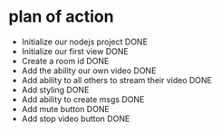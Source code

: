# plan of action

- Initialize our nodejs project DONE
- Initialize our first view DONE
- Create a room id DONE
- Add the ability our own video DONE
- Add ability to all others to stream their video DONE
- Add styling DONE
- Add ability to create msgs DONE
- Add mute button DONE
- Add stop video button DONE

